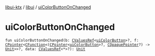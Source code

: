 [libui-ktx](../index.md) / [libui](index.md) / [uiColorButtonOnChanged](./ui-color-button-on-changed.md)

# uiColorButtonOnChanged

`fun uiColorButtonOnChanged(b: `[`CValuesRef`](../kotlinx.cinterop/-c-values-ref/index.md)`<`[`uiColorButton`](ui-color-button.md)`>?, f: `[`CPointer`](../kotlinx.cinterop/-c-pointer/index.md)`<`[`CFunction`](../kotlinx.cinterop/-c-function/index.md)`<(`[`CPointer`](../kotlinx.cinterop/-c-pointer/index.md)`<`[`uiColorButton`](ui-color-button.md)`>?, `[`COpaquePointer`](../kotlinx.cinterop/-c-opaque-pointer.md)`?) -> `[`Unit`](https://kotlinlang.org/api/latest/jvm/stdlib/kotlin/-unit/index.html)`>>?, data: `[`CValuesRef`](../kotlinx.cinterop/-c-values-ref/index.md)`<*>?): `[`Unit`](https://kotlinlang.org/api/latest/jvm/stdlib/kotlin/-unit/index.html)
